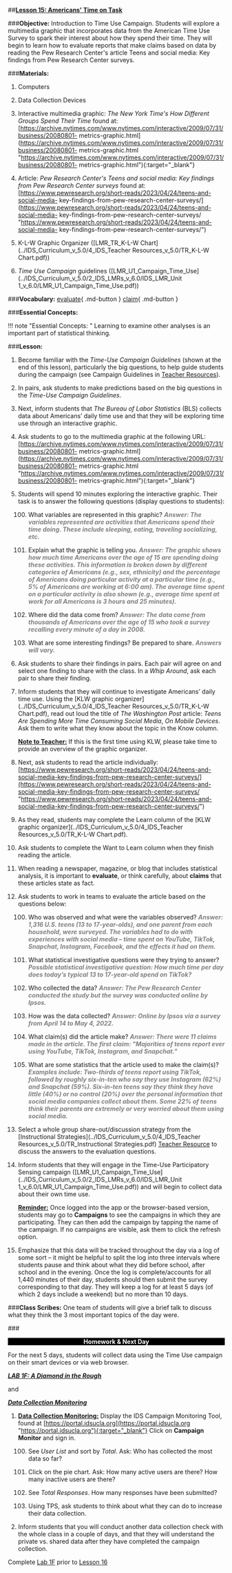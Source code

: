 ##**<u>Lesson 15: Americans' Time on Task</u>**

###**Objective:**
Introduction to Time Use Campaign. Students will explore a multimedia graphic that incorporates data from the American Time Use Survey to spark their interest about how they spend their time. They will begin to learn how to evaluate reports that make claims based on data by reading the Pew Research Center's article Teens and social media: Key findings from Pew Research Center surveys.

###**Materials:**
1. Computers

2. Data Collection Devices

3. Interactive multimedia graphic: *The New York Time's How Different Groups Spend Their Time* found at: [https://archive.nytimes.com/www.nytimes.com/interactive/2009/07/31/business/20080801-
metrics-graphic.html](https://archive.nytimes.com/www.nytimes.com/interactive/2009/07/31/business/20080801-
metrics-graphic.html "https://archive.nytimes.com/www.nytimes.com/interactive/2009/07/31/business/20080801-
metrics-graphic.html"){:target="_blank"}

4. Article: *Pew Research Center's Teens and social media: Key findings from Pew Research Center surveys* found at: 
[https://www.pewresearch.org/short-reads/2023/04/24/teens-and-social-media-
key-findings-from-pew-research-center-surveys/](https://www.pewresearch.org/short-reads/2023/04/24/teens-and-social-media-
key-findings-from-pew-research-center-surveys/ "https://www.pewresearch.org/short-reads/2023/04/24/teens-and-social-media-
key-findings-from-pew-research-center-surveys/")

5. K-L-W Graphic Organizer ([LMR_TR_K-L-W Chart](../IDS_Curriculum_v_5.0/4_IDS_Teacher Resources_v_5.0/TR_K-L-W Chart.pdf))

6. *Time Use Campaign* guidelines ([LMR_U1_Campaign_Time_Use](../IDS_Curriculum_v_5.0/2_IDS_LMRs_v_6.0/IDS_LMR_Unit 1_v_6.0/LMR_U1_Campaign_Time_Use.pdf))

###**Vocabulary:**
[evaluate](../../vocabulary/unit1/#evaluate "to think critically"){ .md-button }
[claim](../../vocabulary/unit1/#claim "a statement of something"){ .md-button }

###**Essential Concepts:**

!!! note "Essential Concepts: "
    Learning to examine other analyses is an important part of statistical thinking.

###**Lesson:**
1. Become familiar with the *Time-Use Campaign Guidelines* (shown at the end of this lesson),
particularly the big questions, to help guide students during the campaign (see Campaign
Guidelines in [Teacher Resources](../download/resources.md)).

2. In pairs, ask students to make predictions based on the big questions in the *Time-Use Campaign
Guidelines*.

3. Next, inform students that *The Bureau of Labor Statistics* (BLS) collects data about Americans’
daily time use and that they will be exploring time use through an interactive graphic.

4. Ask students to go to the multimedia graphic at the following URL:[https://archive.nytimes.com/www.nytimes.com/interactive/2009/07/31/business/20080801-
metrics-graphic.html](https://archive.nytimes.com/www.nytimes.com/interactive/2009/07/31/business/20080801-
metrics-graphic.html "https://archive.nytimes.com/www.nytimes.com/interactive/2009/07/31/business/20080801-
metrics-graphic.html"){:target="_blank"}
    
5. Students will spend 10 minutes exploring the interactive graphic. Their task is to answer the
following questions (display questions to students):

    100. What variables are represented in this graphic? <span style="color:grey">***Answer: The variables represented are
    activities that Americans spend their time doing. These include sleeping, eating, traveling socializing, etc.***</span>

    100. Explain what the graphic is telling you. <span style="color:grey">***Answer: The graphic shows how much time Americans over the age of 15 are spending doing these activities. This information is broken down by different categories of Americans (e.g., sex, ethnicity) and the percentage of Americans doing particular activity at a particular time (e.g., 5% of Americans are working at 6:00 am). The average time spent on a particular activity is also shown (e.g., average time spent at work for all Americans is 3 hours and 25 minutes).***</span>

    100. Where did the data come from? <span style="color:grey">***Answer: The data come from thousands of Americans over
    the age of 15 who took a survey recalling every minute of a day in 2008.***</span>

    100. What are some interesting findings? Be prepared to share. <span style="color:grey">***Answers will vary.***</span>

6. Ask students to share their findings in pairs. Each pair will agree on and select one finding to
share with the class. In a *Whip Around*, ask each pair to share their finding.

7. Inform students that they will continue to investigate Americans’ daily time use. Using the [KLW
graphic organizer](../IDS_Curriculum_v_5.0/4_IDS_Teacher Resources_v_5.0/TR_K-L-W Chart.pdf), read out loud the title of *The Washington Post* article: *Teens Are Spending
More Time Consuming Social Media*, *On Mobile Devices*. Ask them to write what they know
about the topic in the Know column.

    **<u>Note to Teacher:</u>** If this is the first time using KLW, please take time to provide an overview of
    the graphic organizer.

8. Next, ask students to read the article individually:<br>
    [https://www.pewresearch.org/short-reads/2023/04/24/teens-and-social-media-key-findings-from-pew-research-center-surveys/](https://www.pewresearch.org/short-reads/2023/04/24/teens-and-social-media-key-findings-from-pew-research-center-surveys/ "https://www.pewresearch.org/short-reads/2023/04/24/teens-and-social-media-key-findings-from-pew-research-center-surveys/")

9. As they read, students may complete the Learn column of the [KLW graphic organizer](../IDS_Curriculum_v_5.0/4_IDS_Teacher Resources_v_5.0/TR_K-L-W Chart.pdf).

10. Ask students to complete the Want to Learn column when they finish reading the article.

11. When reading a newspaper, magazine, or blog that includes statistical analysis, it is important to
**evaluate**, or think carefully, about **claims** that these articles state as fact.

12. Ask students to work in teams to evaluate the article based on the questions below:

    100. Who was observed and what were the variables observed? <span style="color:grey">***Answer: 1,316 U.S. teens (13 to 17-year-olds), and one parent from each household, were surveyed. The variables had to do with experiences with social media – time spent on YouTube, TikTok, Snapchat, Instagram, Facebook, and the effects it had on them.***</span>

    100. What statistical investigative questions were they trying to answer? <span style="color:grey">***Possible statistical investigative question: How much time per day does today’s typical 13 to 17-year-old spend on TikTok?***</span>

    100. Who collected the data? <span style="color:grey">***Answer: The Pew Research Center conducted the study but the survey was conducted online by Ipsos.***</span>

    100. How was the data collected? <span style="color:grey">***Answer: Online by Ipsos via a survey from April 14 to May 4, 2022.***</span>

    100. What claim(s) did the article make? <span style="color:grey">***Answer: There were 11 claims made in the article. The first claim: "Majorities of teens report ever using YouTube, TikTok, Instagram, and Snapchat."***</span>

    100. What are some statistics that the article used to make the claim(s)? <span style="color:grey">***Examples include: Two-thirds of teens report using TikTok, followed by roughly six-in-ten who say they use Instagram (62%) and Snapchat (59%). Six-in-ten teens say they think they have little (40%) or no control (20%) over the personal information that social media companies collect about them. Some 22% of teens think their parents are extremely or very worried about them using social media.***</span>
    
13. Select a whole group share-out/discussion strategy from the [Instructional Strategies](../IDS_Curriculum_v_5.0/4_IDS_Teacher Resources_v_5.0/TR_Instructional Strategies.pdf) [Teacher
Resource](../download/resources.md) to discuss the answers to the evaluation questions.

14. Inform students that they will engage in the Time-Use Participatory Sensing campaign ([LMR_U1_Campaign_Time_Use](../IDS_Curriculum_v_5.0/2_IDS_LMRs_v_6.0/IDS_LMR_Unit 1_v_6.0/LMR_U1_Campaign_Time_Use.pdf)) and will
begin to collect data about their own time use.

    **<u>Reminder:</u>** Once logged into the app or the browser-based version, students may go to
    **Campaigns** to see the campaigns in which they are participating. They can then add the
    campaign by tapping the name of the campaign. If no campaigns are visible, ask them to click the
    refresh option.

15. Emphasize  that this data will be tracked throughout the day via a log of some sort – it might be helpful to split the log into three intervals where students pause and think about what they did before school, after school and in the evening. Once the log is complete/accounts for all 1,440 minutes of their day, students should then submit the survey corresponding to that day. They will
keep a log for at least 5 days (of which 2 days include a weekend) but no more than 10 days.


###**Class Scribes:**
One team of students will give a brief talk to discuss what they think the 3 most important topics
of the day were.

###<p style="background: black; color: white; text-align: center;">**Homework & Next Day**</p>
For the next 5 days, students will collect data using the Time Use campaign on their smart devices or via
web browser.

[<u>***LAB 1F: A Diamond in the Rough***</u>](lab1f.md)

and

<u>***Data Collection Monitoring***</u>

1. **<u>Data Collection Monitoring:</u>** Display the IDS Campaign Monitoring Tool, found at
[https://portal.idsucla.org](https://portal.idsucla.org "https://portal.idsucla.org"){:target="_blank"} Click on **Campaign Monitor** and sign in.

    100. See *User List* and sort by *Total*. Ask: Who has collected the most data so far?

    100. Click on the pie chart. Ask: How many active users are there? How many inactive users
    are there?

    100. See *Total Responses*. How many responses have been submitted?

    100. Using TPS, ask students to think about what they can do to increase their data collection.

2. Inform students that you will conduct another data collection check with the whole class in a
couple of days, and that they will understand the private vs. shared data after they have
completed the campaign collection.

Complete [Lab 1F](lab1f.md) prior to [Lesson 16](lesson16.md)